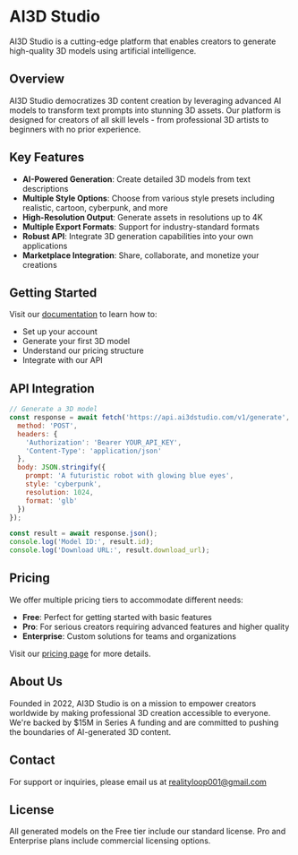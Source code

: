 # AI3D Studio

AI3D Studio is a cutting-edge platform that enables creators to generate high-quality 3D models using artificial intelligence.

## Overview

AI3D Studio democratizes 3D content creation by leveraging advanced AI models to transform text prompts into stunning 3D assets. Our platform is designed for creators of all skill levels - from professional 3D artists to beginners with no prior experience.

## Key Features

- **AI-Powered Generation**: Create detailed 3D models from text descriptions
- **Multiple Style Options**: Choose from various style presets including realistic, cartoon, cyberpunk, and more
- **High-Resolution Output**: Generate assets in resolutions up to 4K
- **Multiple Export Formats**: Support for industry-standard formats
- **Robust API**: Integrate 3D generation capabilities into your own applications
- **Marketplace Integration**: Share, collaborate, and monetize your creations

## Getting Started

Visit our [documentation](https://ai3dstudio.com/docs) to learn how to:
- Set up your account
- Generate your first 3D model
- Understand our pricing structure
- Integrate with our API

## API Integration

```javascript
// Generate a 3D model
const response = await fetch('https://api.ai3dstudio.com/v1/generate', {
  method: 'POST',
  headers: {
    'Authorization': 'Bearer YOUR_API_KEY',
    'Content-Type': 'application/json'
  },
  body: JSON.stringify({
    prompt: 'A futuristic robot with glowing blue eyes',
    style: 'cyberpunk',
    resolution: 1024,
    format: 'glb'
  })
});

const result = await response.json();
console.log('Model ID:', result.id);
console.log('Download URL:', result.download_url);
```

## Pricing

We offer multiple pricing tiers to accommodate different needs:

- **Free**: Perfect for getting started with basic features
- **Pro**: For serious creators requiring advanced features and higher quality
- **Enterprise**: Custom solutions for teams and organizations

Visit our [pricing page](https://ai3dstudio.com/pricing) for more details.

## About Us

Founded in 2022, AI3D Studio is on a mission to empower creators worldwide by making professional 3D creation accessible to everyone. We're backed by $15M in Series A funding and are committed to pushing the boundaries of AI-generated 3D content.

## Contact

For support or inquiries, please email us at realityloop001@gmail.com

## License

All generated models on the Free tier include our standard license. Pro and Enterprise plans include commercial licensing options.
